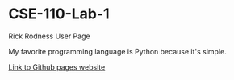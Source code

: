 # CSE-110-Lab-1
Rick Rodness User Page

My favorite programming language is Python because it's simple. 

[Link to Github pages website](https://rickrodness.github.io/CSE-110-Lab-1/)





